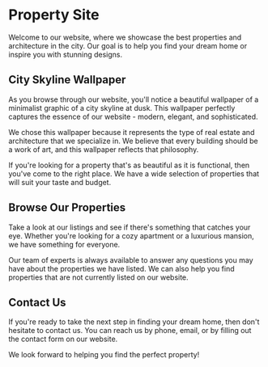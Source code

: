 <!--
Write me markdown content of website with wallpaper:

"A minimalist graphic of a city skyline at dusk for a real estate or architecture website"

The header of the page should not be copy of the text but rather a real content of the website which is using this wallpaper.
-->

<!--font:Montserrat-->

# Property Site

Welcome to our website, where we showcase the best properties and architecture in the city. Our goal is to help you find your dream home or inspire you with stunning designs.

## City Skyline Wallpaper

As you browse through our website, you'll notice a beautiful wallpaper of a minimalist graphic of a city skyline at dusk. This wallpaper perfectly captures the essence of our website - modern, elegant, and sophisticated.

We chose this wallpaper because it represents the type of real estate and architecture that we specialize in. We believe that every building should be a work of art, and this wallpaper reflects that philosophy.

If you're looking for a property that's as beautiful as it is functional, then you've come to the right place. We have a wide selection of properties that will suit your taste and budget.

## Browse Our Properties

Take a look at our listings and see if there's something that catches your eye. Whether you're looking for a cozy apartment or a luxurious mansion, we have something for everyone.

Our team of experts is always available to answer any questions you may have about the properties we have listed. We can also help you find properties that are not currently listed on our website.

## Contact Us

If you're ready to take the next step in finding your dream home, then don't hesitate to contact us. You can reach us by phone, email, or by filling out the contact form on our website.

We look forward to helping you find the perfect property!
